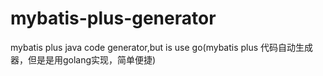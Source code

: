 # mybatis-plus-generator
mybatis plus java code generator,but is use go(mybatis plus 代码自动生成器，但是是用golang实现，简单便捷)
